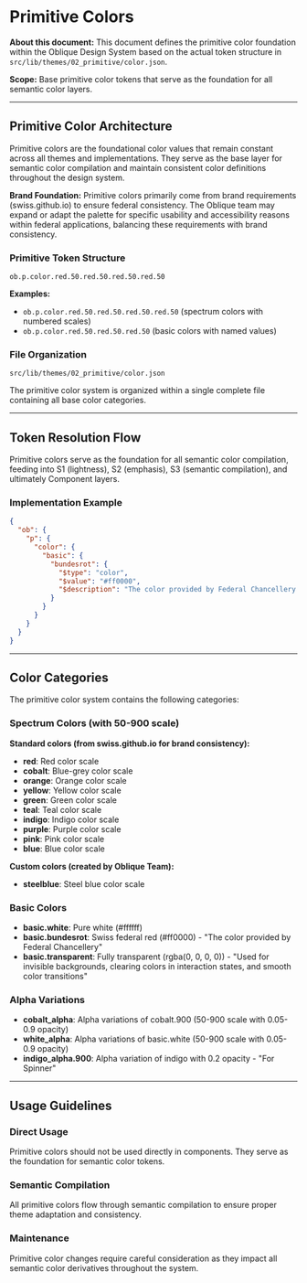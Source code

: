 # Primitive Colors

**About this document:** This document defines the primitive color foundation within the Oblique Design System based on the actual token structure in `src/lib/themes/02_primitive/color.json`.

**Scope:** Base primitive color tokens that serve as the foundation for all semantic color layers.

---

## Primitive Color Architecture

Primitive colors are the foundational color values that remain constant across all themes and implementations. They serve as the base layer for semantic color compilation and maintain consistent color definitions throughout the design system.

**Brand Foundation:** Primitive colors primarily come from brand requirements (swiss.github.io) to ensure federal consistency. The Oblique team may expand or adapt the palette for specific usability and accessibility reasons within federal applications, balancing these requirements with brand consistency.

### Primitive Token Structure
```
ob.p.color.red.50.red.50.red.50.red.50
```

**Examples:**
- `ob.p.color.red.50.red.50.red.50.red.50` (spectrum colors with numbered scales)
- `ob.p.color.red.50.red.50.red.50` (basic colors with named values)

### File Organization
```
src/lib/themes/02_primitive/color.json
```

The primitive color system is organized within a single complete file containing all base color categories.

---

## Token Resolution Flow

Primitive colors serve as the foundation for all semantic color compilation, feeding into S1 (lightness), S2 (emphasis), S3 (semantic compilation), and ultimately Component layers.

### Implementation Example
```json
{
  "ob": {
    "p": {
      "color": {
        "basic": {
          "bundesrot": {
            "$type": "color",
            "$value": "#ff0000",
            "$description": "The color provided by Federal Chancellery."
          }
        }
      }
    }
  }
}
```

---

## Color Categories

The primitive color system contains the following categories:

### Spectrum Colors (with 50-900 scale)

**Standard colors (from swiss.github.io for brand consistency):**
- **red**: Red color scale
- **cobalt**: Blue-grey color scale
- **orange**: Orange color scale
- **yellow**: Yellow color scale
- **green**: Green color scale
- **teal**: Teal color scale
- **indigo**: Indigo color scale
- **purple**: Purple color scale
- **pink**: Pink color scale
- **blue**: Blue color scale

**Custom colors (created by Oblique Team):**
- **steelblue**: Steel blue color scale

### Basic Colors
- **basic.white**: Pure white (#ffffff)
- **basic.bundesrot**: Swiss federal red (#ff0000) - "The color provided by Federal Chancellery"
- **basic.transparent**: Fully transparent (rgba(0, 0, 0, 0)) - "Used for invisible backgrounds, clearing colors in interaction states, and smooth color transitions"

### Alpha Variations
- **cobalt_alpha**: Alpha variations of cobalt.900 (50-900 scale with 0.05-0.9 opacity)
- **white_alpha**: Alpha variations of basic.white (50-900 scale with 0.05-0.9 opacity)
- **indigo_alpha.900**: Alpha variation of indigo with 0.2 opacity - "For Spinner"

---

## Usage Guidelines

### Direct Usage
Primitive colors should not be used directly in components. They serve as the foundation for semantic color tokens.

### Semantic Compilation
All primitive colors flow through semantic compilation to ensure proper theme adaptation and consistency.

### Maintenance
Primitive color changes require careful consideration as they impact all semantic color derivatives throughout the system.
